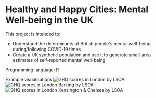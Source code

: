 # Healthy and Happy Cities: Mental Well-being in the UK

This project is intended to:
- Understand the determinants of British people's mental well-being during/following COVID-19 times
- Create a UK synthetic population and use it to generate small-area estimates of self-reported mental well-being 

Programming language: R

Example visualisations
![GHQ scores in London by LSOA](./images/London.png)
![GHQ scores in London Barking by LSOA](./images/Barking.png)
![GHQ scores in London Kensington & Chelsea by LSOA](./images/Chelsea.png)
